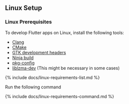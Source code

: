 ## Linux Setup

### Linux Prerequisites

To develop Flutter apps on Linux, install the following tools:

- [Clang](https://clang.llvm.org/)
- [CMake](https://cmake.org/)
- [GTK development headers](https://developer.gnome.org/gtk3/3.2/gtk-getting-started.html)
- [Ninja build](https://ninja-build.org/)
- [pkg-config](https://www.freedesktop.org/wiki/Software/pkg-config/)
- [liblzma-dev](https://packages.debian.org/sid/liblzma-dev) (This might be necessary in some cases)

{% include docs/linux-requirements-list.md %}

Run the following command

{% include docs/linux-requirements-command.md %}

